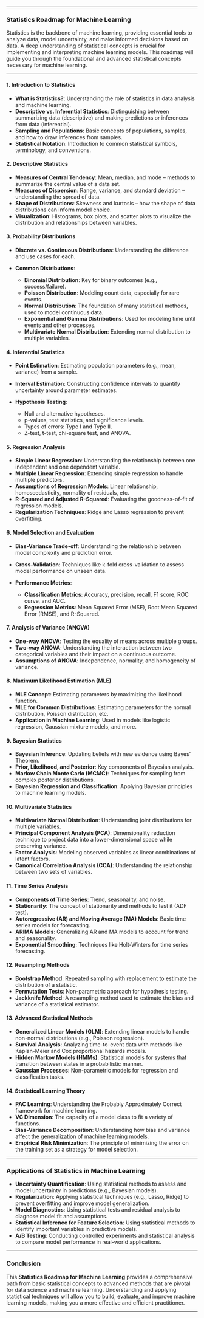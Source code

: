 
---

### **Statistics Roadmap for Machine Learning**

Statistics is the backbone of machine learning, providing essential tools to analyze data, model uncertainty, and make informed decisions based on data. A deep understanding of statistical concepts is crucial for implementing and interpreting machine learning models. This roadmap will guide you through the foundational and advanced statistical concepts necessary for machine learning.

---

#### **1. Introduction to Statistics**

* **What is Statistics?**: Understanding the role of statistics in data analysis and machine learning.
* **Descriptive vs. Inferential Statistics**: Distinguishing between summarizing data (descriptive) and making predictions or inferences from data (inferential).
* **Sampling and Populations**: Basic concepts of populations, samples, and how to draw inferences from samples.
* **Statistical Notation**: Introduction to common statistical symbols, terminology, and conventions.

#### **2. Descriptive Statistics**

* **Measures of Central Tendency**: Mean, median, and mode – methods to summarize the central value of a data set.
* **Measures of Dispersion**: Range, variance, and standard deviation – understanding the spread of data.
* **Shape of Distributions**: Skewness and kurtosis – how the shape of data distributions can inform model choice.
* **Visualization**: Histograms, box plots, and scatter plots to visualize the distribution and relationships between variables.

#### **3. Probability Distributions**

* **Discrete vs. Continuous Distributions**: Understanding the difference and use cases for each.
* **Common Distributions**:

  * **Binomial Distribution**: Key for binary outcomes (e.g., success/failure).
  * **Poisson Distribution**: Modeling count data, especially for rare events.
  * **Normal Distribution**: The foundation of many statistical methods, used to model continuous data.
  * **Exponential and Gamma Distributions**: Used for modeling time until events and other processes.
  * **Multivariate Normal Distribution**: Extending normal distribution to multiple variables.

#### **4. Inferential Statistics**

* **Point Estimation**: Estimating population parameters (e.g., mean, variance) from a sample.
* **Interval Estimation**: Constructing confidence intervals to quantify uncertainty around parameter estimates.
* **Hypothesis Testing**:

  * Null and alternative hypotheses.
  * p-values, test statistics, and significance levels.
  * Types of errors: Type I and Type II.
  * Z-test, t-test, chi-square test, and ANOVA.

#### **5. Regression Analysis**

* **Simple Linear Regression**: Understanding the relationship between one independent and one dependent variable.
* **Multiple Linear Regression**: Extending simple regression to handle multiple predictors.
* **Assumptions of Regression Models**: Linear relationship, homoscedasticity, normality of residuals, etc.
* **R-Squared and Adjusted R-Squared**: Evaluating the goodness-of-fit of regression models.
* **Regularization Techniques**: Ridge and Lasso regression to prevent overfitting.

#### **6. Model Selection and Evaluation**

* **Bias-Variance Trade-off**: Understanding the relationship between model complexity and prediction error.
* **Cross-Validation**: Techniques like k-fold cross-validation to assess model performance on unseen data.
* **Performance Metrics**:

  * **Classification Metrics**: Accuracy, precision, recall, F1 score, ROC curve, and AUC.
  * **Regression Metrics**: Mean Squared Error (MSE), Root Mean Squared Error (RMSE), and R-Squared.

#### **7. Analysis of Variance (ANOVA)**

* **One-way ANOVA**: Testing the equality of means across multiple groups.
* **Two-way ANOVA**: Understanding the interaction between two categorical variables and their impact on a continuous outcome.
* **Assumptions of ANOVA**: Independence, normality, and homogeneity of variance.

#### **8. Maximum Likelihood Estimation (MLE)**

* **MLE Concept**: Estimating parameters by maximizing the likelihood function.
* **MLE for Common Distributions**: Estimating parameters for the normal distribution, Poisson distribution, etc.
* **Application in Machine Learning**: Used in models like logistic regression, Gaussian mixture models, and more.

#### **9. Bayesian Statistics**

* **Bayesian Inference**: Updating beliefs with new evidence using Bayes' Theorem.
* **Prior, Likelihood, and Posterior**: Key components of Bayesian analysis.
* **Markov Chain Monte Carlo (MCMC)**: Techniques for sampling from complex posterior distributions.
* **Bayesian Regression and Classification**: Applying Bayesian principles to machine learning models.

#### **10. Multivariate Statistics**

* **Multivariate Normal Distribution**: Understanding joint distributions for multiple variables.
* **Principal Component Analysis (PCA)**: Dimensionality reduction technique to project data into a lower-dimensional space while preserving variance.
* **Factor Analysis**: Modeling observed variables as linear combinations of latent factors.
* **Canonical Correlation Analysis (CCA)**: Understanding the relationship between two sets of variables.

#### **11. Time Series Analysis**

* **Components of Time Series**: Trend, seasonality, and noise.
* **Stationarity**: The concept of stationarity and methods to test it (ADF test).
* **Autoregressive (AR) and Moving Average (MA) Models**: Basic time series models for forecasting.
* **ARIMA Models**: Generalizing AR and MA models to account for trend and seasonality.
* **Exponential Smoothing**: Techniques like Holt-Winters for time series forecasting.

#### **12. Resampling Methods**

* **Bootstrap Method**: Repeated sampling with replacement to estimate the distribution of a statistic.
* **Permutation Tests**: Non-parametric approach for hypothesis testing.
* **Jackknife Method**: A resampling method used to estimate the bias and variance of a statistical estimator.

#### **13. Advanced Statistical Methods**

* **Generalized Linear Models (GLM)**: Extending linear models to handle non-normal distributions (e.g., Poisson regression).
* **Survival Analysis**: Analyzing time-to-event data with methods like Kaplan-Meier and Cox proportional hazards models.
* **Hidden Markov Models (HMMs)**: Statistical models for systems that transition between states in a probabilistic manner.
* **Gaussian Processes**: Non-parametric models for regression and classification tasks.

#### **14. Statistical Learning Theory**

* **PAC Learning**: Understanding the Probably Approximately Correct framework for machine learning.
* **VC Dimension**: The capacity of a model class to fit a variety of functions.
* **Bias-Variance Decomposition**: Understanding how bias and variance affect the generalization of machine learning models.
* **Empirical Risk Minimization**: The principle of minimizing the error on the training set as a strategy for model selection.

---

### **Applications of Statistics in Machine Learning**

* **Uncertainty Quantification**: Using statistical methods to assess and model uncertainty in predictions (e.g., Bayesian models).
* **Regularization**: Applying statistical techniques (e.g., Lasso, Ridge) to prevent overfitting and improve model generalization.
* **Model Diagnostics**: Using statistical tests and residual analysis to diagnose model fit and assumptions.
* **Statistical Inference for Feature Selection**: Using statistical methods to identify important variables in predictive models.
* **A/B Testing**: Conducting controlled experiments and statistical analysis to compare model performance in real-world applications.

---

### Conclusion

This **Statistics Roadmap for Machine Learning** provides a comprehensive path from basic statistical concepts to advanced methods that are pivotal for data science and machine learning. Understanding and applying statistical techniques will allow you to build, evaluate, and improve machine learning models, making you a more effective and efficient practitioner.

---

